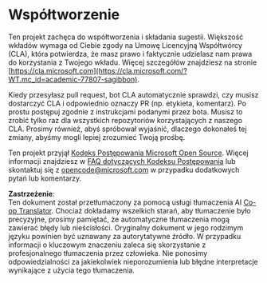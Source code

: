 <!--
CO_OP_TRANSLATOR_METADATA:
{
  "original_hash": "777400e9f0336c7ee2f9a1200a88478f",
  "translation_date": "2025-08-24T11:58:14+00:00",
  "source_file": "CONTRIBUTING.md",
  "language_code": "pl"
}
-->
# Współtworzenie

Ten projekt zachęca do współtworzenia i składania sugestii. Większość wkładów wymaga od Ciebie
zgody na Umowę Licencyjną Współtwórcy (CLA), która potwierdza, że masz prawo
i faktycznie udzielasz nam prawa do korzystania z Twojego wkładu. Więcej szczegółów znajdziesz na stronie
[https://cla.microsoft.com](https://cla.microsoft.com/?WT.mc_id=academic-77807-sagibbon).

Kiedy przesyłasz pull request, bot CLA automatycznie sprawdzi, czy musisz
dostarczyć CLA i odpowiednio oznaczy PR (np. etykieta, komentarz). Po prostu postępuj zgodnie z
instrukcjami podanymi przez bota. Musisz to zrobić tylko raz dla wszystkich repozytoriów korzystających z naszego CLA. Prosimy również, abyś spróbował wyjaśnić, dlaczego dokonałeś tej zmiany, abyśmy mogli lepiej zrozumieć Twoją prośbę.

Ten projekt przyjął [Kodeks Postępowania Microsoft Open Source](https://opensource.microsoft.com/codeofconduct/?WT.mc_id=academic-77807-sagibbon).
Więcej informacji znajdziesz w [FAQ dotyczących Kodeksu Postępowania](https://opensource.microsoft.com/codeofconduct/faq/?WT.mc_id=academic-77807-sagibbon)
lub skontaktuj się z [opencode@microsoft.com](mailto:opencode@microsoft.com) w przypadku dodatkowych pytań lub komentarzy.

**Zastrzeżenie**:  
Ten dokument został przetłumaczony za pomocą usługi tłumaczenia AI [Co-op Translator](https://github.com/Azure/co-op-translator). Chociaż dokładamy wszelkich starań, aby tłumaczenie było precyzyjne, prosimy pamiętać, że automatyczne tłumaczenia mogą zawierać błędy lub nieścisłości. Oryginalny dokument w jego rodzimym języku powinien być uznawany za autorytatywne źródło. W przypadku informacji o kluczowym znaczeniu zaleca się skorzystanie z profesjonalnego tłumaczenia przez człowieka. Nie ponosimy odpowiedzialności za jakiekolwiek nieporozumienia lub błędne interpretacje wynikające z użycia tego tłumaczenia.